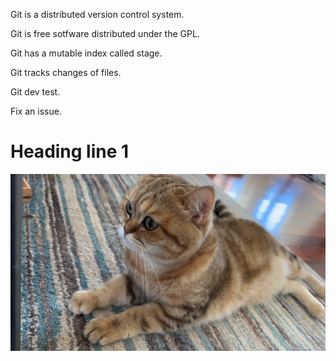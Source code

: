 Git is a distributed version control system.

Git is free sotfware distributed under the GPL.

Git has a mutable index called stage.

Git tracks changes of files.

Git dev test.

Fix an issue.

# Heading line 1
![](./luna.jpg)
